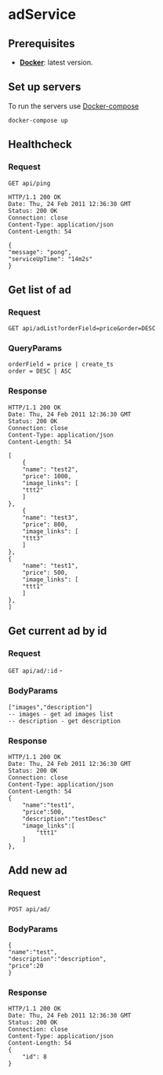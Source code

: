 # adService

## Prerequisites

- **[Docker][]**:  latest version.

## Set up servers

To run the servers use [Docker-compose]

```console
docker-compose up
```

[Docker]: https://docs.docker.com
[Docker-compose]: https://docs.docker.com/compose/

## Healthcheck

### Request
    GET api/ping

    HTTP/1.1 200 OK
    Date: Thu, 24 Feb 2011 12:36:30 GMT
    Status: 200 OK
    Connection: close
    Content-Type: application/json
    Content-Length: 54

    {
    "message": "pong",
    "serviceUpTime": "14m2s"
    }

## Get list of ad

### Request

`GET api/adList?orderField=price&order=DESC` 

### QueryParams
    orderField = price | create_ts
    order = DESC | ASC

### Response

    HTTP/1.1 200 OK
    Date: Thu, 24 Feb 2011 12:36:30 GMT
    Status: 200 OK
    Connection: close
    Content-Type: application/json
    Content-Length: 54

    [
        {
        "name": "test2",
        "price": 1000,
        "image_links": [
        "ttt2"
        ]
    },
        {
        "name": "test3",
        "price": 800,
        "image_links": [
        "ttt3"
        ]
    },
    {
        "name": "test1",
        "price": 500,
        "image_links": [
        "ttt1"
        ]
    },
    ]

## Get current ad by id

### Request

`GET api/ad/:id` - 

### BodyParams
    ["images","description"]
    -- images - get ad images list
    -- description - get description  
### Response

    HTTP/1.1 200 OK
    Date: Thu, 24 Feb 2011 12:36:30 GMT
    Status: 200 OK
    Connection: close
    Content-Type: application/json
    Content-Length: 54
    {
        "name":"test1",
        "price":500,
        "description":"testDesc"
        "image_links":[
            "ttt1"
        ]
    },

## Add new ad

### Request

`POST api/ad/`

### BodyParams
    {
    "name":"test",
    "description":"description",
    "price":20
    }   
### Response

    HTTP/1.1 200 OK
    Date: Thu, 24 Feb 2011 12:36:30 GMT
    Status: 200 OK
    Connection: close
    Content-Type: application/json
    Content-Length: 54
    {
        "id": 8
    }
